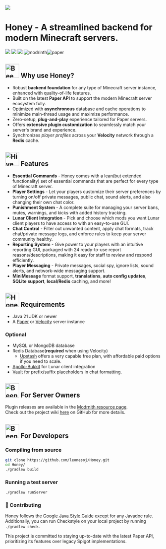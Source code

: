 ![](https://minecraft.wiki/images/Honeycomb_JE2_BE2.png?2ecff&format=original)

# Honey - A streamlined backend for modern Minecraft servers.

![](https://img.shields.io/badge/Paper%20API-1.21.8-black?style=for-the-badge&labelColor=%23D3D3D3&color=%23ffa142) ![](https://img.shields.io/badge/PRs-welcome-black?style=for-the-badge&labelColor=%23D3D3D3&color=%23ffa142) ![](https://img.shields.io/badge/License-MIT-black?style=for-the-badge&labelColor=%23D3D3D3&color=%23ffa142)
![modrinth](https://cdn.jsdelivr.net/npm/@intergrav/devins-badges@3/assets/compact/available/modrinth_vector.svg)![paper](https://cdn.jsdelivr.net/npm/@intergrav/devins-badges@3/assets/compact/supported/paper_vector.svg)



<h2><img src="https://minecraft.wiki/images/Bee.gif?69ac5" alt="Bee" width="45" /> Why use Honey?</h2>

- Robust **backend foundation** for any type of Minecraft server instance, enhanced with quality-of-life features.
- Built on the latest **Paper API** to support the modern Minecraft server ecosystem fully.
- Optimized with **asynchronous** database and cache operations to minimize main-thread usage and maximize performance.
- Zero-setup, **plug-and-play** experience tailored for Paper servers.
- Offers **extensive plugin customization** to seamlessly match your server's brand and experience.
- Synchronizes _player profiles_ across your **Velocity** network through a **Redis** cache.

<h2><img src="https://minecraft.wiki/images/Beehive_%28S%29_JE1.png?a2997" alt="Hive item" width="45" /> Features</h2>

- **Essential Commands** - Honey comes with a lean(but extended functionality) set of essential commands that are perfect for every type of Minecraft server.
- **Player Settings** - Let your players customize their server preferences by turning on/off private messages, public chat, sound alerts, and also changing their own chat color.
- **Punishment System** - A complete suite for managing your server bans, mutes, warnings, and kicks with added history tracking.
- **Lunar Client Integration** - Pick and choose which mods you want Lunar client players to have access to with an easy-to-use GUI.
- **Chat Control** - Filter out unwanted content, apply chat formats, track chat/private message logs, and enforce rules to keep your server community healthy.
- **Reporting System** - Give power to your players with an intuitive reporting GUI, packaged with 24 ready-to-use report reasons/descriptions, making it easy for staff to review and respond efficiently.
- **Player Messaging** - Private messages, social spy, ignore lists, sound alerts, and network-wide messaging support.
- **MiniMessage** format support, **translations**, **auto config updates**, **SQLite support**, **local/Redis** caching, and more!

<h2><img src="https://minecraft.wiki/images/Honey_Block_JE1_BE2.png?94b6b" alt="Honey block item" width="45" /> Requirements</h2>

- Java 21 JDK or newer
- A [Paper](https://papermc.io/downloads/paper) or [Velocity](https://papermc.io/downloads/velocity) server instance

### Optional
- MySQL or MongoDB database
- Redis Database(**required** when using Velocity)
  - [Upstash](https://upstash.com/) offers a very capable free plan, with affordable paid options if you need to scale.
- [Apollo-Bukkit](https://github.com/LunarClient/Apollo/releases) for Lunar client integration
- [Vault](https://www.spigotmc.org/resources/vault.34315/) for prefix/suffix placeholders in chat formatting.

<h2><img src="https://minecraft.wiki/images/Honeycomb_Block_JE1_BE1.png?ff510" alt="Beenest item" width="45" /> For Server Owners</h2>

Plugin releases are available in the [Modrnith resource page](https://modrinth.com/project/xQ3pgVap).\
Check out the project wiki [here](https://github.com/leonesoj/honey/wiki) on GitHub for more details.

<h2><img src="https://minecraft.wiki/images/Bee_Nest_Honey_%28S%29_JE1.png?b623e" alt="Beenest item" width="45" /> For Developers</h2>

### Compiling from source

```bash
git clone https://github.com/leonesoj/Honey.git
cd Honey/
./gradlew build
```

### Running a test server

```bash
./gradlew runServer
```

### 💛 Contributing

Honey follows the [Google Java Style Guide](https://google.github.io/styleguide/javaguide.html) except for any Javadoc rule.
Additionally, you can run Checkstyle on your local project by running `./gradlew check`.

This project is committed to staying up-to-date with the latest Paper API, prioritizing its features over legacy Spigot implementations.